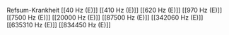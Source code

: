 Refsum-Krankheit
[[40 Hz (E)]]
[[410 Hz (E)]]
[[620 Hz (E)]]
[[970 Hz (E)]]
[[7500 Hz (E)]]
[[20000 Hz (E)]]
[[87500 Hz (E)]]
[[342060 Hz (E)]]
[[635310 Hz (E)]]
[[834450 Hz (E)]]
